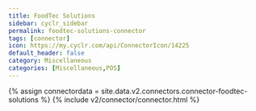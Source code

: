 ```yaml
---
title: FoodTec Solutions
sidebar: cyclr_sidebar
permalink: foodtec-solutions-connector
tags: [connector]
icon: https://my.cyclr.com/api/ConnectorIcon/14225
default_header: false
category: Miscellaneous
categories: [Miscellaneous,POS]
---
```

{% assign connectordata = site.data.v2.connectors.connector-foodtec-solutions %}
{% include v2/connector/connector.html %}	